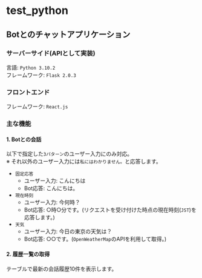 # test_python
## Botとのチャットアプリケーション
### サーバーサイド(APIとして実装)
言語: `Python 3.10.2`<br>
フレームワーク: `Flask 2.0.3`

### フロントエンド
フレームワーク: `React.js`

### 主な機能
#### 1. Botとの会話<br>
以下で指定した`3パターン`のユーザー入力にのみ対応。<br>
※ それ以外のユーザー入力には`私にはわかりません。`と応答します。
- `固定応答`
  - ユーザー入力: こんにちは
  - Bot応答: こんにちは。
- `現在時刻`
  - ユーザー入力: 今何時？
  - Bot応答: ○時○分です。(リクエストを受け付けた時点の現在時刻(`JST`)を応答します。)
- `天気`
  - ユーザー入力: 今日の東京の天気は？
  - Bot応答: ○○です。(`OpenWeatherMap`のAPIを利用して取得。)
#### 2. 履歴一覧の取得
テーブルで最新の会話履歴10件を表示します。
